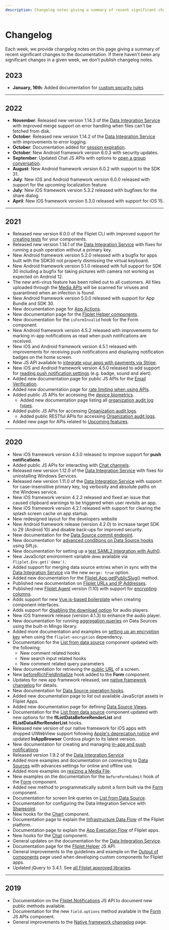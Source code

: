 ```yaml
---
description: Changelog notes giving a summary of recent significant changes to the documentation.
---
```


# Changelog

Each week, we provide changelog notes on this page giving a summary of recent significant changes to the documentation. If there haven't been any significant changes in a given week, we don't publish changelog notes.

## 2023

- **January, 16th**: Added documentation for [custom security rules](https://developers.fliplet.com/Data-source-security.html#custom-security-rules)

---

## 2022

- **November**: Released new version 1.14.3 of the [Data Integration Service](https://developers.fliplet.com/Data-integration-service.html) with improved merge support on error handling when files can't be fetched from disk.
- **October**: Released new version 1.14.2 of the [Data Integration Service](https://developers.fliplet.com/Data-integration-service.html) with improvements to error logging.
- **October**: Documentation added for [session expiration](https://developers.fliplet.com/App-security.html#session-expiration).
- **October**: New Android framework version 6.0.3 with security updates.
- **September**: Updated Chat JS APIs with options to [open a group conversation](/API/components/chat.html#startopen-a-group-conversation-with-one-or-more-people).
- **August**: New Android framework version 6.0.2 with support to the SDK 31.
- **July**: New iOS and Android framework version 6.0.0 released with support for the upcoming localization feature.
- **July**: New iOS framework version 5.3.2 released with bugfixes for the share dialog.
- **April**: New iOS framework version 5.3.0 released with support for iOS 15.

---

## 2021

- Released new version 6.0.0 of the Fliplet CLI with improved support for [creating tests](/Testing-components.html) for your components.
- Released new version 1.14.1 of the [Data Integration Service](https://developers.fliplet.com/Data-integration-service.html) with fixes for running a push operation without a primary key.
- New Android framework version 5.2.0 released with a bugfix for apps built with the SDK30 not properly dismissing the virtual keyboard.
- New Android framework version 5.1.0 released with full support for SDK 30 including a bugfix for taking pictures with camera not working as expected on Android 12.
- The new anti-virus feature has been rolled out to all customers. All files uploaded through the [Media APIs](https://developers.fliplet.com/API/fliplet-media.html#upload-one-or-more-files) will be scanned for viruses and quarantined when an infection is found.
- New Android framework version 5.0.0 released with support for App Bundle and SDK 30.
- New documentation page for [App Actions](https://developers.fliplet.com/API/core/app-actions.html).
- New documentation page for the [Fliplet Helper components](https://developers.fliplet.com/API/helpers/overview.html).
- New documentation for the `isFormInvalid` hook for the Form component.
- New Android framework version 4.5.2 released with improvements for marking in-app notifications as read when push notifications are received.
- New iOS and Android framework version 4.5.1 released with improvements for receiving push notifications and displaying notification badges on the home screen.
- New JS API available to [integrate your apps with payments via Stripe](https://developers.fliplet.com/API/fliplet-payments.html).
- New iOS and Android framework version 4.5.0 released to add support for [reading push notification settings](https://developers.fliplet.com/API/core/notifications.html#verify-the-devices-push-notification-settings) (e.g. badge, sound and alert).
- Added new documentation page for public JS APIs for the [Email Verification](https://developers.fliplet.com/API/components/email-verification.html).
- Added new documentation page for [rate limiting when using APIs](https://developers.fliplet.com/Rate-limiting-for-API.html).
- Added public JS APIs for accessing the [device biometrics](https://developers.fliplet.com/API/core/biometrics.html).
  - Added new documentation page listing all [organization audit log types](https://developers.fliplet.com/Organization-audit-log-types.html#list-of-audit-log-types-for-organizations).
- Added public JS APIs for accessing [Organization audit logs](https://developers.fliplet.com/API/core/organizations.html#audit-logs).
  - Added public RESTful APIs for accessing [Organization audit logs](https://developers.fliplet.com/REST-API/fliplet-organizations.html#get-the-audit-logs-for-an-organization).
- Added new page for APIs related to [Upcoming features](/Upcoming.html).

---

## 2020

- New iOS framework version 4.3.0 released to improve support for **push notifications**.
- Added public JS APIs for interacting with [Chat channels](/API/components/chat.html#public-channels).
- Released new version 1.12.0 of the [Data Integration Service](https://developers.fliplet.com/Data-integration-service.html) with fixes for uninstalling Windows Services.
- Released new version 1.11.0 of the [Data Integration Service](https://developers.fliplet.com/Data-integration-service.html) with support for case-insensitive primary key, log verbosity and absolute paths on the Windows service.
- New iOS framework version 4.2.2 released and fixed an issue that caused clipboard warnings to be triggered when user revisits an app.
- New iOS framework version 4.2.1 released with support for clearing the splash screen cache on app startup.
- New redesigned layout for the developers website
- New Android framework release (version 4.2.0) to increase target SDK to 29 (Android 10) and disable back-ups for improved security.
- New documentation for the [Data Source commit endpoint](https://developers.fliplet.com/REST-API/fliplet-datasources.html#commit-a-series-of-changes-to-a-data-source).
- New documentation for [advanced conditions on Data Source hooks](https://developers.fliplet.com/Data-Source-Hooks.html#hook-conditions) using Sift.js.
- New documentation for setting up a [test SAML2 integration with Auth0](https://developers.fliplet.com/API/integrations/sso-saml2.html#set-up-a-test-saml2-integration-with-auth0).
- New JavaScript environment variable `demo` available via `Fliplet.Env.get('demo')`.
- Added support for merging data source entries when in sync with the [Data Integration Service](https://developers.fliplet.com/Data-integration-service.html) via the new `merge: true` option.
- Added new documentation for the [Fliplet.App.getPublicSlug()](https://developers.fliplet.com/API/core/overview.html#get-the-public-url-of-the-current-app) method.
- Published new documentation on [Fliplet URLs and IP Addresses](https://developers.fliplet.com/URLs-and-IP-Addresses.html).
- Published new [Fliplet Agent](https://developers.fliplet.com/Data-integration-service.html#encryption) version (1.10) with support for [encrypting columns](https://developers.fliplet.com/Data-integration-service.html#encryption).
- Adds support for new [Vue.js-based boilerplate](https://developers.fliplet.com/Building-components.html#creating-a-component-interface-using-the-advanced-vuejs-boilerplate) when creating component interfaces.
- Adds support for [disabling the download option](https://developers.fliplet.com/API/fliplet-audio-player.html) for audio players.
- New iOS framework release (version 4.1.3) to enhance the audio player.
- New documentation for running [aggregation queries](https://developers.fliplet.com/API/fliplet-datasources.html#run-aggregation-queries) on Data Sources using the built-in Mingo library.
- Added more documentation and examples on [setting up an encryption key](https://developers.fliplet.com/API/fliplet-encryption.html#set-the-encryptiondecryption-key) when using the `fliplet-encryption` dependency.
- Documentation for the [List from data source](https://developers.fliplet.com/API/components/list-from-data-source.html) component updated with the following:
  - New comment related hooks
  - New search input related hooks
  - New comment related query parameters
- New documentation for retrieving the [public URL](https://developers.fliplet.com/API/core/overview.html#get-the-public-url-of-the-current-screen) of a screen.
- New [beforeRichFieldInitialize](https://developers.fliplet.com/API/components/form-builder.html#beforerichfieldinitialize) hook added to the **Form** component.
- Updates for new app framework released, see [native framework changelog](https://developers.fliplet.com/Native-framework-changelog.html) for details.
- New documentation for [Data Source operation hooks](https://developers.fliplet.com/Data-Source-Hooks.html#manipulate-a-string).
- Added new documentation page to list out available JavaScript assets in Fliplet Apps.
- Added new documentation page for defining [Data Source Views](https://developers.fliplet.com/API/datasources/views.html).
- Documentation for the [List from data source](https://developers.fliplet.com/API/components/list-from-data-source.html) component updated with new options for the **flListDataBeforeRenderList** and **flListDataAfterRenderList** hooks.
- Released new version of our native framework for iOS apps with dropped UIWebView support following [Apple's deprecation notice](https://developer.apple.com/news/?id=12232019b) and updated **InAppBrowser** Cordova plugin to its latest version.
- New documentation for creating and managing [in-app and push notifications](https://developers.fliplet.com/API/fliplet-notifications.html)
- Released version 1.9.2 of the [Data Integration Service](https://developers.fliplet.com/Data-integration-service.html)
- Added more examples and documentation on connecting to [Data Sources](https://developers.fliplet.com/API/fliplet-datasources.html#connect-to-a-data-source-by-id) with advances settings for online and offline use.
- Added more examples on [resizing a Media File](https://developers.fliplet.com/REST-API/fliplet-media.html#stream-the-contents-of-a-file).
- New examples on the documentation for the `beforeFormSubmit` hook of the [Form](https://developers.fliplet.com/API/components/form-builder.html#beforeformsubmit) component.
- Added new method to programmatically submit a form built via the [Form](https://developers.fliplet.com/API/components/form-builder.html#programmatically-submit-a-form) component.
- Documentation for screen link queries on [List from Data Source](API/components/list-from-data-source.md).
- Documentation for configuring the Data Integration Service with [Sharepoint](Data-integration-service.md#integrate-with-sharepoint).
- New hooks for the [Chart](https://developers.fliplet.com/API/components/charts.html#hooks) component.
- Documentation page to explain the [Infrastructure Data Flow](/Data-flow.md) of the Fliplet platform.
- Documentation page to explain the [App Execution Flow](https://developers.fliplet.com/Execution-flow.html) of Fliplet apps.
- New hooks for the [Chat](https://developers.fliplet.com/API/components/chat.html) component.
- General updates on the documentation for the [Data Integration Service](Data-integration-service.md).
- Documentation page for the [Fliplet.Helper](https://developers.fliplet.com/API/helpers/overview.html) JS API.
- General improvements to the guidelines and example on the [Output of components](https://developers.fliplet.com/components/Build-output.html#reading-previously-saved-settings) page used when developing custom components for Fliplet apps.
- Updated jQuery to 3.4.1. See [all Fliplet approved libraries](https://developers.fliplet.com/Fliplet-approved-libraries.html).

---

## 2019
- Documentation on the [Fliplet.Notifications](https://developers.fliplet.com/API/fliplet-notifications.html) JS API to document new public methods available.
- Documentation for the new `field.options` method available in the [Form](https://developers.fliplet.com/API/components/form-builder.html#fieldoptionsarray) JS APIs component.
- General improvements to the [Native framework changelog](https://developers.fliplet.com/Native-framework-changelog.html) page.
